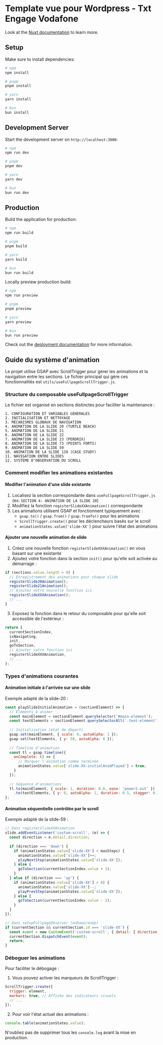 # Template vue pour Wordpress - Txt Engage Vodafone

Look at the [Nuxt documentation](https://nuxt.com/docs/getting-started/introduction) to learn more.

## Setup

Make sure to install dependencies:

```bash
# npm
npm install

# pnpm
pnpm install

# yarn
yarn install

# bun
bun install
```

## Development Server

Start the development server on `http://localhost:3000`:

```bash
# npm
npm run dev

# pnpm
pnpm dev

# yarn
yarn dev

# bun
bun run dev
```

## Production

Build the application for production:

```bash
# npm
npm run build

# pnpm
pnpm build

# yarn
yarn build

# bun
bun run build
```

Locally preview production build:

```bash
# npm
npm run preview

# pnpm
pnpm preview

# yarn
yarn preview

# bun
bun run preview
```

Check out the [deployment documentation](https://nuxt.com/docs/getting-started/deployment) for more information.

## Guide du système d'animation

Le projet utilise GSAP avec ScrollTrigger pour gérer les animations et la navigation entre les sections. Le fichier principal qui gère ces fonctionnalités est `utils/useFullpageScrollTrigger.js`.

### Structure du composable useFullpageScrollTrigger

Le fichier est organisé en sections distinctes pour faciliter la maintenance :

```
1. CONFIGURATION ET VARIABLES GÉNÉRALES
2. INITIALISATION ET NETTOYAGE
3. MÉCANISMES GLOBAUX DE NAVIGATION
4. ANIMATION DE LA SLIDE 20 (TURTLE BEACH)
5. ANIMATION DE LA SLIDE 21
6. ANIMATION DE LA SLIDE 22
7. ANIMATION DE LA SLIDE 23 (PERDRIX)
8. ANIMATION DE LA SLIDE 73 (POINTS FORTS)
9. ANIMATION DE LA SLIDE 59
10. ANIMATION DE LA SLIDE 128 (CASE STUDY)
11. NAVIGATION ENTRE SLIDES
12. SYSTÈME D'OBSERVATION DU SCROLL
```

### Comment modifier les animations existantes

#### Modifier l'animation d'une slide existante

1. Localisez la section correspondante dans `useFullpageScrollTrigger.js` (ex: `SECTION 4: ANIMATION DE LA SLIDE 20`)
2. Modifiez la fonction `registerSlideXXAnimation()` correspondante
3. Les animations utilisent GSAP et fonctionnent typiquement avec :
   - `gsap.to()` / `gsap.from()` / `gsap.fromTo()` pour les animations
   - `ScrollTrigger.create()` pour les déclencheurs basés sur le scroll
   - `animationStates.value['slide-XX']` pour suivre l'état des animations

#### Ajouter une nouvelle animation de slide

1. Créez une nouvelle fonction `registerSlideXXXAnimation()` en vous basant sur une existante
2. Ajoutez votre fonction dans la section `init()` pour qu'elle soit activée au démarrage :

```javascript
if (sections.value.length > 0) {
  // Enregistrement des animations pour chaque slide
  registerSlide20Animation();
  registerSlide21Animation();
  // Ajoutez votre nouvelle fonction ici
  registerSlideXXXAnimation();
  // ...
}
```

3. Exposez la fonction dans le retour du composable pour qu'elle soit accessible de l'extérieur :

```javascript
return {
  currentSectionIndex,
  isNavigating,
  init,
  goToSection,
  // Ajouter votre fonction ici
  registerSlideXXXAnimation,
  // ...
};
```

### Types d'animations courantes

#### Animation initiale à l'arrivée sur une slide

Exemple adapté de la slide-20 :

```javascript
const playSlideInitialAnimation = (sectionElement) => {
  // Éléments à animer
  const mainElement = sectionElement.querySelector('#main-element');
  const textElements = sectionElement.querySelectorAll('.text-element');
  
  // Initialisation (état de départ)
  gsap.set(mainElement, { scale: 0, autoAlpha: 1 });
  gsap.set(textElements, { y: 50, autoAlpha: 0 });
  
  // Timeline d'animation
  const tl = gsap.timeline({
    onComplete: () => {
      // Marquer l'animation comme terminée
      animationStates.value['slide-XX-initialAnimPlayed'] = true;
    }
  });
  
  // Séquence d'animations
  tl.to(mainElement, { scale: 1, duration: 0.8, ease: 'power2.out' })
    .to(textElements, { y: 0, autoAlpha: 1, duration: 0.5, stagger: 0.1 }, '-=0.3');
};
```

#### Animation séquentielle contrôlée par le scroll

Exemple adapté de la slide-59 :

```javascript
// Dans registerSlideXXAnimation
slide.addEventListener('custom-scroll', (e) => {
  const direction = e.detail.direction;
  
  if (direction === 'down') {
    if (animationStates.value['slide-XX'] < maxSteps) {
      animationStates.value['slide-XX']++;
      playNextStep(animationStates.value['slide-XX']);
    } else {
      goToSection(currentSectionIndex.value + 1);
    }
  } else if (direction === 'up') {
    if (animationStates.value['slide-XX'] > 0) {
      animationStates.value['slide-XX']--;
      playPrevStep(animationStates.value['slide-XX']);
    } else {
      goToSection(currentSectionIndex.value - 1);
    }
  }
});

// Dans setupFullpageObserver (onDown/onUp)
if (currentSection && currentSection.id === 'slide-XX') {
  const event = new CustomEvent('custom-scroll', { detail: { direction: 'down' } });
  currentSection.dispatchEvent(event);
  return;
}
```

### Déboguer les animations

Pour faciliter le débogage :

1. Vous pouvez activer les marqueurs de ScrollTrigger :
```javascript
ScrollTrigger.create({
  trigger: element,
  markers: true, // Affiche des indicateurs visuels
  // ...
});
```

2. Pour voir l'état actuel des animations :
```javascript
console.table(animationStates.value);
```

N'oubliez pas de supprimer tous les `console.log` avant la mise en production.